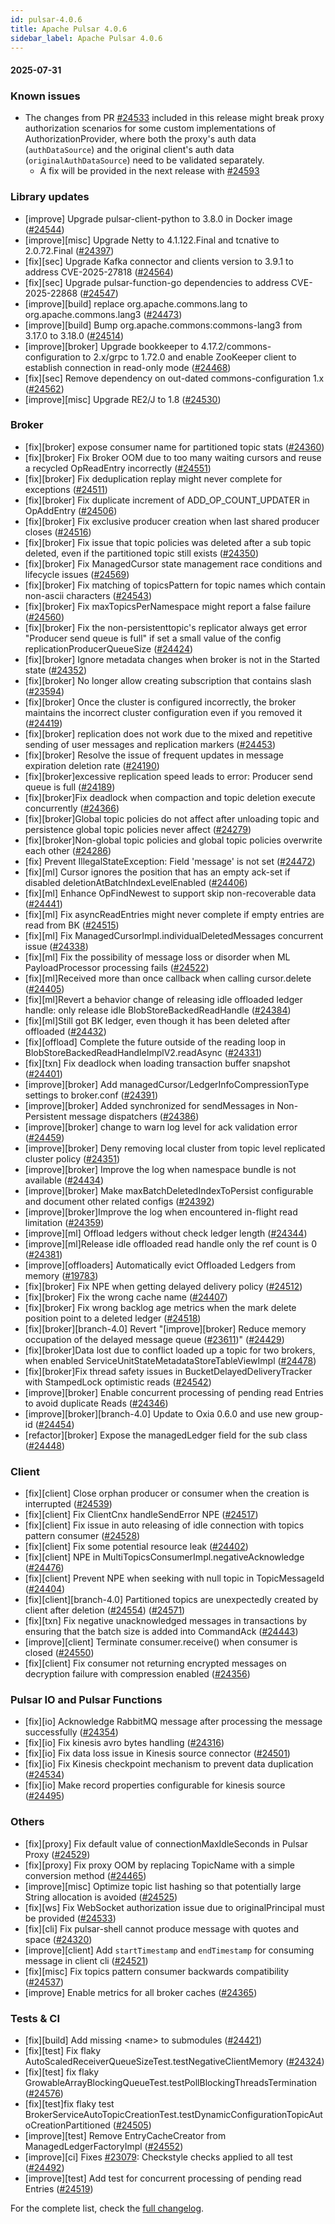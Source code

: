 ```yaml
---
id: pulsar-4.0.6
title: Apache Pulsar 4.0.6
sidebar_label: Apache Pulsar 4.0.6
---
```


#### 2025-07-31

### Known issues

- The changes from PR [#24533](https://github.com/apache/pulsar/pull/24533) included in this release might break proxy authorization scenarios for some custom implementations of AuthorizationProvider, where both the proxy's auth data (`authDataSource`) and the original client's auth data (`originalAuthDataSource`) need to be validated separately.
  - A fix will be provided in the next release with [#24593](https://github.com/apache/pulsar/pull/24593)

### Library updates

- [improve] Upgrade pulsar-client-python to 3.8.0 in Docker image ([#24544](https://github.com/apache/pulsar/pull/24544))
- [improve][misc] Upgrade Netty to 4.1.122.Final and tcnative to 2.0.72.Final ([#24397](https://github.com/apache/pulsar/pull/24397))
- [fix][sec] Upgrade Kafka connector and clients version to 3.9.1 to address CVE-2025-27818 ([#24564](https://github.com/apache/pulsar/pull/24564))
- [fix][sec] Upgrade pulsar-function-go dependencies to address CVE-2025-22868 ([#24547](https://github.com/apache/pulsar/pull/24547))
- [improve][build] replace org.apache.commons.lang to org.apache.commons.lang3 ([#24473](https://github.com/apache/pulsar/pull/24473))
- [improve][build] Bump org.apache.commons:commons-lang3 from 3.17.0 to 3.18.0 ([#24514](https://github.com/apache/pulsar/pull/24514))
- [improve][broker] Upgrade bookkeeper to 4.17.2/commons-configuration to 2.x/grpc to 1.72.0 and enable ZooKeeper client to establish connection in read-only mode ([#24468](https://github.com/apache/pulsar/pull/24468))
- [fix][sec] Remove dependency on out-dated commons-configuration 1.x ([#24562](https://github.com/apache/pulsar/pull/24562))
- [improve][misc] Upgrade RE2/J to 1.8 ([#24530](https://github.com/apache/pulsar/pull/24530))

### Broker

- [fix][broker] expose consumer name for partitioned topic stats ([#24360](https://github.com/apache/pulsar/pull/24360))
- [fix][broker] Fix Broker OOM due to too many waiting cursors and reuse a recycled OpReadEntry incorrectly ([#24551](https://github.com/apache/pulsar/pull/24551))
- [fix][broker] Fix deduplication replay might never complete for exceptions ([#24511](https://github.com/apache/pulsar/pull/24511))
- [fix][broker] Fix duplicate increment of ADD_OP_COUNT_UPDATER in OpAddEntry ([#24506](https://github.com/apache/pulsar/pull/24506))
- [fix][broker] Fix exclusive producer creation when last shared producer closes ([#24516](https://github.com/apache/pulsar/pull/24516))
- [fix][broker] Fix issue that topic policies was deleted after a sub topic deleted, even if the partitioned topic still exists ([#24350](https://github.com/apache/pulsar/pull/24350))
- [fix][broker] Fix ManagedCursor state management race conditions and lifecycle issues ([#24569](https://github.com/apache/pulsar/pull/24569))
- [fix][broker] Fix matching of topicsPattern for topic names which contain non-ascii characters ([#24543](https://github.com/apache/pulsar/pull/24543))
- [fix][broker] Fix maxTopicsPerNamespace might report a false failure ([#24560](https://github.com/apache/pulsar/pull/24560))
- [fix][broker] Fix the non-persistenttopic's replicator always get error "Producer send queue is full" if set a small value of the config replicationProducerQueueSize ([#24424](https://github.com/apache/pulsar/pull/24424))
- [fix][broker] Ignore metadata changes when broker is not in the Started state ([#24352](https://github.com/apache/pulsar/pull/24352))
- [fix][broker] No longer allow creating subscription that contains slash ([#23594](https://github.com/apache/pulsar/pull/23594))
- [fix][broker] Once the cluster is configured incorrectly, the broker maintains the incorrect cluster configuration even if you removed it ([#24419](https://github.com/apache/pulsar/pull/24419))
- [fix][broker] replication does not work due to the mixed and repetitive sending of user messages and replication markers ([#24453](https://github.com/apache/pulsar/pull/24453))
- [fix][broker] Resolve the issue of frequent updates in message expiration deletion rate ([#24190](https://github.com/apache/pulsar/pull/24190))
- [fix][broker]excessive replication speed leads to error: Producer send queue is full ([#24189](https://github.com/apache/pulsar/pull/24189))
- [fix][broker]Fix deadlock when compaction and topic deletion execute concurrently ([#24366](https://github.com/apache/pulsar/pull/24366))
- [fix][broker]Global topic policies do not affect after unloading topic and persistence global topic policies never affect ([#24279](https://github.com/apache/pulsar/pull/24279))
- [fix][broker]Non-global topic policies and global topic policies overwrite each other ([#24286](https://github.com/apache/pulsar/pull/24286))
- [fix] Prevent IllegalStateException: Field 'message' is not set ([#24472](https://github.com/apache/pulsar/pull/24472))
- [fix][ml] Cursor ignores the position that has an empty ack-set if disabled deletionAtBatchIndexLevelEnabled ([#24406](https://github.com/apache/pulsar/pull/24406))
- [fix][ml] Enhance OpFindNewest to support skip non-recoverable data ([#24441](https://github.com/apache/pulsar/pull/24441))
- [fix][ml] Fix asyncReadEntries might never complete if empty entries are read from BK ([#24515](https://github.com/apache/pulsar/pull/24515))
- [fix][ml] Fix ManagedCursorImpl.individualDeletedMessages concurrent issue ([#24338](https://github.com/apache/pulsar/pull/24338))
- [fix][ml] Fix the possibility of message loss or disorder when ML PayloadProcessor processing fails ([#24522](https://github.com/apache/pulsar/pull/24522))
- [fix][ml]Received more than once callback when calling cursor.delete ([#24405](https://github.com/apache/pulsar/pull/24405))
- [fix][ml]Revert a behavior change of releasing idle offloaded ledger handle: only release idle BlobStoreBackedReadHandle ([#24384](https://github.com/apache/pulsar/pull/24384))
- [fix][ml]Still got BK ledger, even though it has been deleted after offloaded ([#24432](https://github.com/apache/pulsar/pull/24432))
- [fix][offload] Complete the future outside of the reading loop in BlobStoreBackedReadHandleImplV2.readAsync ([#24331](https://github.com/apache/pulsar/pull/24331))
- [fix][txn] Fix deadlock when loading transaction buffer snapshot ([#24401](https://github.com/apache/pulsar/pull/24401))
- [improve][broker] Add managedCursor/LedgerInfoCompressionType settings to broker.conf ([#24391](https://github.com/apache/pulsar/pull/24391))
- [improve][broker] Added synchronized for sendMessages in Non-Persistent message dispatchers ([#24386](https://github.com/apache/pulsar/pull/24386))
- [improve][broker] change to warn log level for ack validation error ([#24459](https://github.com/apache/pulsar/pull/24459))
- [improve][broker] Deny removing local cluster from topic level replicated cluster policy ([#24351](https://github.com/apache/pulsar/pull/24351))
- [improve][broker] Improve the log when namespace bundle is not available ([#24434](https://github.com/apache/pulsar/pull/24434))
- [improve][broker] Make maxBatchDeletedIndexToPersist configurable and document other related configs ([#24392](https://github.com/apache/pulsar/pull/24392))
- [improve][broker]Improve the log when encountered in-flight read limitation ([#24359](https://github.com/apache/pulsar/pull/24359))
- [improve][ml] Offload ledgers without check ledger length ([#24344](https://github.com/apache/pulsar/pull/24344))
- [improve][ml]Release idle offloaded read handle only the ref count is 0 ([#24381](https://github.com/apache/pulsar/pull/24381))
- [improve][offloaders] Automatically evict Offloaded Ledgers from memory ([#19783](https://github.com/apache/pulsar/pull/19783))
- [fix][broker] Fix NPE when getting delayed delivery policy ([#24512](https://github.com/apache/pulsar/pull/24512))
- [fix][broker] Fix the wrong cache name ([#24407](https://github.com/apache/pulsar/pull/24407))
- [fix][broker] Fix wrong backlog age metrics when the mark delete position point to a deleted ledger ([#24518](https://github.com/apache/pulsar/pull/24518))
- [fix][broker][branch-4.0] Revert "[improve][broker] Reduce memory occupation of the delayed message queue ([#23611](https://github.com/apache/pulsar/pull/23611))" ([#24429](https://github.com/apache/pulsar/pull/24429))
- [fix][broker]Data lost due to conflict loaded up a topic for two brokers, when enabled ServiceUnitStateMetadataStoreTableViewImpl ([#24478](https://github.com/apache/pulsar/pull/24478))
- [fix][broker]Fix thread safety issues in BucketDelayedDeliveryTracker with StampedLock optimistic reads ([#24542](https://github.com/apache/pulsar/pull/24542))
- [improve][broker] Enable concurrent processing of pending read Entries to avoid duplicate Reads ([#24346](https://github.com/apache/pulsar/pull/24346))
- [improve][broker][branch-4.0] Update to Oxia 0.6.0 and use new group-id ([#24454](https://github.com/apache/pulsar/pull/24454))
- [refactor][broker] Expose the managedLedger field for the sub class ([#24448](https://github.com/apache/pulsar/pull/24448))

### Client

- [fix][client] Close orphan producer or consumer when the creation is interrupted ([#24539](https://github.com/apache/pulsar/pull/24539))
- [fix][client] Fix ClientCnx handleSendError NPE ([#24517](https://github.com/apache/pulsar/pull/24517))
- [fix][client] Fix issue in auto releasing of idle connection with topics pattern consumer ([#24528](https://github.com/apache/pulsar/pull/24528))
- [fix][client] Fix some potential resource leak ([#24402](https://github.com/apache/pulsar/pull/24402))
- [fix][client] NPE in MultiTopicsConsumerImpl.negativeAcknowledge ([#24476](https://github.com/apache/pulsar/pull/24476))
- [fix][client] Prevent NPE when seeking with null topic in TopicMessageId ([#24404](https://github.com/apache/pulsar/pull/24404))
- [fix][client][branch-4.0] Partitioned topics are unexpectedly created by client after deletion ([#24554](https://github.com/apache/pulsar/pull/24554)) ([#24571](https://github.com/apache/pulsar/pull/24571))
- [fix][txn] Fix negative unacknowledged messages in transactions by ensuring that the batch size is added into CommandAck ([#24443](https://github.com/apache/pulsar/pull/24443))
- [improve][client] Terminate consumer.receive() when consumer is closed ([#24550](https://github.com/apache/pulsar/pull/24550))
- [fix][client] Fix consumer not returning encrypted messages on decryption failure with compression enabled ([#24356](https://github.com/apache/pulsar/pull/24356))

### Pulsar IO and Pulsar Functions

- [fix][io] Acknowledge RabbitMQ message after processing the message successfully ([#24354](https://github.com/apache/pulsar/pull/24354))
- [fix][io] Fix kinesis avro bytes handling ([#24316](https://github.com/apache/pulsar/pull/24316))
- [fix][io] Fix data loss issue in Kinesis source connector ([#24501](https://github.com/apache/pulsar/pull/24501))
- [fix][io] Fix Kinesis checkpoint mechanism to prevent data duplication ([#24534](https://github.com/apache/pulsar/pull/24534))
- [fix][io] Make record properties configurable for kinesis source ([#24495](https://github.com/apache/pulsar/pull/24495))

### Others

- [fix][proxy] Fix default value of connectionMaxIdleSeconds in Pulsar Proxy ([#24529](https://github.com/apache/pulsar/pull/24529))
- [fix][proxy] Fix proxy OOM by replacing TopicName with a simple conversion method ([#24465](https://github.com/apache/pulsar/pull/24465))
- [improve][misc] Optimize topic list hashing so that potentially large String allocation is avoided ([#24525](https://github.com/apache/pulsar/pull/24525))
- [fix][ws] Fix WebSocket authorization issue due to originalPrincipal must be provided ([#24533](https://github.com/apache/pulsar/pull/24533))
- [fix][cli] Fix pulsar-shell cannot produce message with quotes and space ([#24320](https://github.com/apache/pulsar/pull/24320))
- [improve][client] Add `startTimestamp` and `endTimestamp` for consuming message in client cli ([#24521](https://github.com/apache/pulsar/pull/24521))
- [fix][misc] Fix topics pattern consumer backwards compatibility ([#24537](https://github.com/apache/pulsar/pull/24537))
- [improve] Enable metrics for all broker caches ([#24365](https://github.com/apache/pulsar/pull/24365))

### Tests & CI

- [fix][build] Add missing &lt;name&gt; to submodules ([#24421](https://github.com/apache/pulsar/pull/24421))
- [fix][test] Fix flaky AutoScaledReceiverQueueSizeTest.testNegativeClientMemory ([#24324](https://github.com/apache/pulsar/pull/24324))
- [fix][test] fix flaky GrowableArrayBlockingQueueTest.testPollBlockingThreadsTermination ([#24576](https://github.com/apache/pulsar/pull/24576))
- [fix][test]fix flaky test BrokerServiceAutoTopicCreationTest.testDynamicConfigurationTopicAutoCreationPartitioned ([#24505](https://github.com/apache/pulsar/pull/24505))
- [improve][test] Remove EntryCacheCreator from ManagedLedgerFactoryImpl ([#24552](https://github.com/apache/pulsar/pull/24552))
- [improve][ci] Fixes [#23079](https://github.com/apache/pulsar/pull/23079): Checkstyle checks applied to all test ([#24492](https://github.com/apache/pulsar/pull/24492))
- [improve][test] Add test for concurrent processing of pending read Entries ([#24519](https://github.com/apache/pulsar/pull/24519))

For the complete list, check the [full changelog](https://github.com/apache/pulsar/compare/v4.0.5...v4.0.6).
